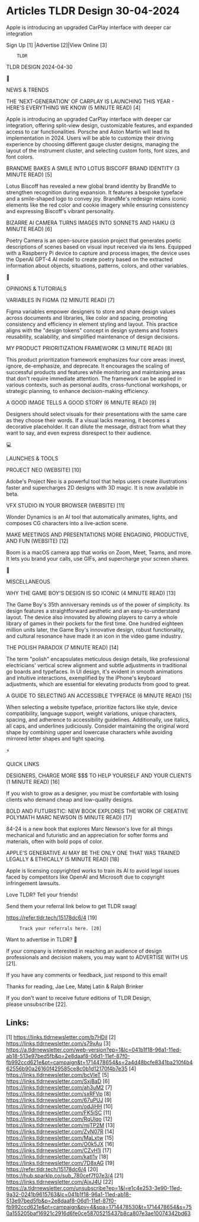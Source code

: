 # Articles TLDR Design 30-04-2024

Apple is introducing an upgraded CarPlay interface with deeper car
integration  

 Sign Up [1] |Advertise [2]|View Online [3] 

		TLDR 

TLDR DESIGN 2024-04-30

📱 

NEWS & TRENDS

 THE ‘NEXT-GENERATION' OF CARPLAY IS LAUNCHING THIS YEAR - HERE'S
EVERYTHING WE KNOW (5 MINUTE READ) [4] 

 Apple is introducing an upgraded CarPlay interface with deeper car
integration, offering split-view design, customizable features, and
expanded access to car functionalities. Porsche and Aston Martin will
lead its implementation in 2024. Users will be able to customize their
driving experience by choosing different gauge cluster designs,
managing the layout of the instrument cluster, and selecting custom
fonts, font sizes, and font colors. 

 BRANDME BAKES A SMILE INTO LOTUS BISCOFF BRAND IDENTITY (3 MINUTE
READ) [5] 

 Lotus Biscoff has revealed a new global brand identity by BrandMe to
strengthen recognition during expansion. It features a bespoke
typeface and a smile-shaped logo to convey joy. BrandMe's redesign
retains iconic elements like the red color and cookie imagery while
ensuring consistency and expressing Biscoff's vibrant personality. 

 BIZARRE AI CAMERA TURNS IMAGES INTO SONNETS AND HAIKU (3 MINUTE READ)
[6] 

 Poetry Camera is an open-source passion project that generates poetic
descriptions of scenes based on visual input received via its lens.
Equipped with a Raspberry Pi device to capture and process images, the
device uses the OpenAI GPT-4 AI model to create poetry based on the
extracted information about objects, situations, patterns, colors, and
other variables. 

🚀 

OPINIONS & TUTORIALS

 VARIABLES IN FIGMA (12 MINUTE READ) [7] 

 Figma variables empower designers to store and share design values
across documents and libraries, like color and spacing, promoting
consistency and efficiency in element styling and layout. This
practice aligns with the "design tokens" concept in design systems and
fosters reusability, scalability, and simplified maintenance of design
decisions. 

 MY PRODUCT PRIORITIZATION FRAMEWORK (3 MINUTE READ) [8] 

 This product prioritization framework emphasizes four core areas:
invest, ignore, de-emphasize, and deprecate. It encourages the scaling
of successful products and features while monitoring and maintaining
areas that don't require immediate attention. The framework can be
applied in various contexts, such as personal audits, cross-functional
workshops, or strategic planning, to enhance decision-making
efficiency. 

 A GOOD IMAGE TELLS A GOOD STORY (6 MINUTE READ) [9] 

 Designers should select visuals for their presentations with the same
care as they choose their words. If a visual lacks meaning, it becomes
a decorative placeholder. It can dilute the message, distract from
what they want to say, and even express disrespect to their audience. 

💻 

LAUNCHES & TOOLS

 PROJECT NEO (WEBSITE) [10] 

 Adobe's Project Neo is a powerful tool that helps users create
illustrations faster and supercharges 2D designs with 3D magic. It is
now available in beta. 

 VFX STUDIO IN YOUR BROWSER (WEBSITE) [11] 

 Wonder Dynamics is an AI tool that automatically animates, lights,
and composes CG characters into a live-action scene. 

 MAKE MEETINGS AND PRESENTATIONS MORE ENGAGING, PRODUCTIVE, AND FUN
(WEBSITE) [12] 

 Boom is a macOS camera app that works on Zoom, Meet, Teams, and more.
It lets you brand your calls, use GIFs, and supercharge your screen
shares. 

🎁 

MISCELLANEOUS

 WHY THE GAME BOY'S DESIGN IS SO ICONIC (4 MINUTE READ) [13] 

 The Game Boy's 35th anniversary reminds us of the power of
simplicity. Its design features a straightforward aesthetic and an
easy-to-understand layout. The device also innovated by allowing
players to carry a whole library of games in their pockets for the
first time. One hundred eighteen million units later, the Game Boy's
innovative design, robust functionality, and cultural resonance have
made it an icon in the video game industry. 

 THE POLISH PARADOX (7 MINUTE READ) [14] 

 The term "polish" encapsulates meticulous design details, like
professional electricians' vertical screw alignment and subtle
adjustments in traditional go boards and typefaces. In UI design, it's
evident in smooth animations and intuitive interactions, exemplified
by the iPhone's keyboard adjustments, which are essential for
elevating products from good to great. 

 A GUIDE TO SELECTING AN ACCESSIBLE TYPEFACE (6 MINUTE READ) [15] 

 When selecting a website typeface, prioritize factors like style,
device compatibility, language support, weight variations, unique
characters, spacing, and adherence to accessibility guidelines.
Additionally, use italics, all caps, and underlines judiciously.
Consider maintaining the original word shape by combining upper and
lowercase characters while avoiding mirrored letter shapes and tight
spacing. 

⚡ 

QUICK LINKS

 DESIGNERS, CHARGE MORE $$$ TO HELP YOURSELF AND YOUR CLIENTS (1
MINUTE READ) [16] 

 If you wish to grow as a designer, you must be comfortable with
losing clients who demand cheap and low-quality designs. 

 BOLD AND FUTURISTIC: NEW BOOK EXPLORES THE WORK OF CREATIVE POLYMATH
MARC NEWSON (5 MINUTE READ) [17] 

 84-24 is a new book that explores Marc Newson's love for all things
mechanical and futuristic and an appreciation for softer forms and
materials, often with bold pops of color. 

 APPLE'S GENERATIVE AI MAY BE THE ONLY ONE THAT WAS TRAINED LEGALLY &
ETHICALLY (5 MINUTE READ) [18] 

 Apple is licensing copyrighted works to train its AI to avoid legal
issues faced by competitors like OpenAI and Microsoft due to copyright
infringement lawsuits. 

Love TLDR? Tell your friends!

 Send them your referral link below to get TLDR swag! 

 https://refer.tldr.tech/15178dc6/4 [19] 

		 Track your referrals here. [20] 

Want to advertise in TLDR? 📰

 If your company is interested in reaching an audience of design
professionals and decision makers, you may want to ADVERTISE WITH US
[21]. 

 If you have any comments or feedback, just respond to this email! 

Thanks for reading, 
Jae Lee, Matej Latin & Ralph Brinker 

If you don't want to receive future editions of TLDR Design,
please unsubscribe [22]. 

 

Links:
------
[1] https://links.tldrnewsletter.com/b7HDil
[2] https://links.tldrnewsletter.com/s79xAu
[3] https://a.tldrnewsletter.com/web-version?ep=1&lc=041b1f18-96a1-11ed-ab18-513e97bed5fb&p=2e8daaf8-06d1-11ef-87f0-fb992ccd621e&pt=campaign&t=1714478654&s=2a4d48bcfe8341ba210f4b462556b90a26160f429585ce8c0b1d12170f4b7e35
[4] https://links.tldrnewsletter.com/bcVIeT
[5] https://links.tldrnewsletter.com/SxjBaD
[6] https://links.tldrnewsletter.com/ah3uM2
[7] https://links.tldrnewsletter.com/sxRFVp
[8] https://links.tldrnewsletter.com/67uPUJ
[9] https://links.tldrnewsletter.com/odJjHH
[10] https://links.tldrnewsletter.com/FK5iSC
[11] https://links.tldrnewsletter.com/RqUlqo
[12] https://links.tldrnewsletter.com/mjTP2M
[13] https://links.tldrnewsletter.com/ZvN07R
[14] https://links.tldrnewsletter.com/MaLxtw
[15] https://links.tldrnewsletter.com/O0k5JX
[16] https://links.tldrnewsletter.com/CZvH1i
[17] https://links.tldrnewsletter.com/katl1v
[18] https://links.tldrnewsletter.com/7D8xAG
[19] https://refer.tldr.tech/15178dc6/4
[20] https://hub.sparklp.co/sub_780cef7f07e3/4
[21] https://links.tldrnewsletter.com/AixJ4U
[22] https://a.tldrnewsletter.com/unsubscribe?ep=1&l=e1c4e253-3e90-11ed-9a32-0241b9615763&lc=041b1f18-96a1-11ed-ab18-513e97bed5fb&p=2e8daaf8-06d1-11ef-87f0-fb992ccd621e&pt=campaign&pv=4&spa=1714478530&t=1714478654&s=750a155205baf16921c2916d6fe0ce58705215437b8ca807e3ae10074342bd63